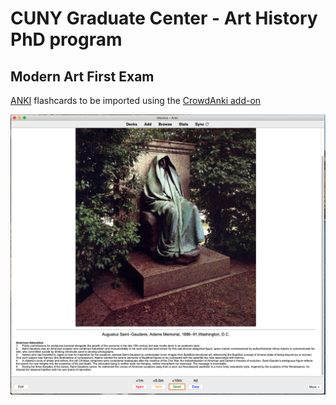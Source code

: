 # CUNY Graduate Center - Art History PhD program

## Modern Art First Exam

[ANKI](https://apps.ankiweb.net) flashcards to be imported using the [CrowdAnki add-on](https://ankiweb.net/shared/info/1788670778)

<img src="./images/ANKI_ScreenShot.PNG">
